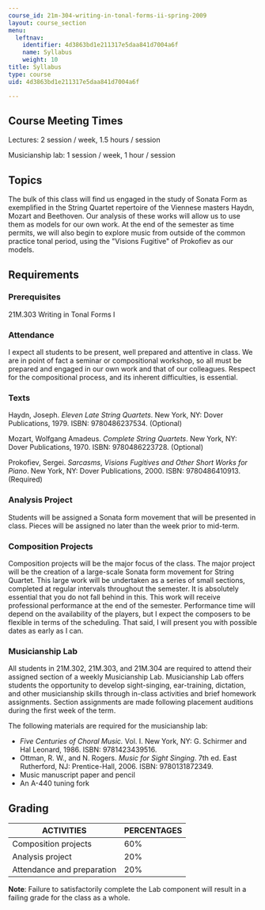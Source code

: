 ```yaml
---
course_id: 21m-304-writing-in-tonal-forms-ii-spring-2009
layout: course_section
menu:
  leftnav:
    identifier: 4d3863bd1e211317e5daa841d7004a6f
    name: Syllabus
    weight: 10
title: Syllabus
type: course
uid: 4d3863bd1e211317e5daa841d7004a6f

---
```


Course Meeting Times
--------------------

Lectures: 2 session / week, 1.5 hours / session

Musicianship lab: 1 session / week, 1 hour / session

Topics
------

The bulk of this class will find us engaged in the study of Sonata Form as exemplified in the String Quartet repertoire of the Viennese masters Haydn, Mozart and Beethoven. Our analysis of these works will allow us to use them as models for our own work. At the end of the semester as time permits, we will also begin to explore music from outside of the common practice tonal period, using the "Visions Fugitive" of Prokofiev as our models.

Requirements
------------

### Prerequisites

21M.303 Writing in Tonal Forms I

### Attendance

I expect all students to be present, well prepared and attentive in class. We are in point of fact a seminar or compositional workshop, so all must be prepared and engaged in our own work and that of our colleagues. Respect for the compositional process, and its inherent difficulties, is essential.

### Texts

Haydn, Joseph. _Eleven Late String Quartets_. New York, NY: Dover Publications, 1979. ISBN: 9780486237534. (Optional)

Mozart, Wolfgang Amadeus. _Complete String Quartets_. New York, NY: Dover Publications, 1970. ISBN: 9780486223728. (Optional)

Prokofiev, Sergei. _Sarcasms_, _Visions Fugitives and Other Short Works for Piano_. New York, NY: Dover Publications, 2000. ISBN: 9780486410913. (Required)

### Analysis Project

Students will be assigned a Sonata form movement that will be presented in class. Pieces will be assigned no later than the week prior to mid-term.

### Composition Projects

Composition projects will be the major focus of the class. The major project will be the creation of a large-scale Sonata form movement for String Quartet. This large work will be undertaken as a series of small sections, completed at regular intervals throughout the semester. It is absolutely essential that you do not fall behind in this. This work will receive professional performance at the end of the semester. Performance time will depend on the availability of the players, but I expect the composers to be flexible in terms of the scheduling. That said, I will present you with possible dates as early as I can.

### Musicianship Lab

All students in 21M.302, 21M.303, and 21M.304 are required to attend their assigned section of a weekly Musicianship Lab. Musicianship Lab offers students the opportunity to develop sight-singing, ear-training, dictation, and other musicianship skills through in-class activities and brief homework assignments. Section assignments are made following placement auditions during the first week of the term.

The following materials are required for the musicianship lab:

*   _Five Centuries of Choral Music._ Vol. I. New York, NY: G. Schirmer and Hal Leonard, 1986. ISBN: 9781423439516.
*   Ottman, R. W., and N. Rogers. _Music for Sight Singing_. 7th ed. East Rutherford, NJ: Prentice-Hall, 2006. ISBN: 9780131872349.
*   Music manuscript paper and pencil
*   An A-440 tuning fork

Grading
-------

| ACTIVITIES | PERCENTAGES |
| --- | --- |
| Composition projects | 60% |
| Analysis project | 20% |
| Attendance and preparation | 20% 

**Note**: Failure to satisfactorily complete the Lab component will result in a failing grade for the class as a whole.